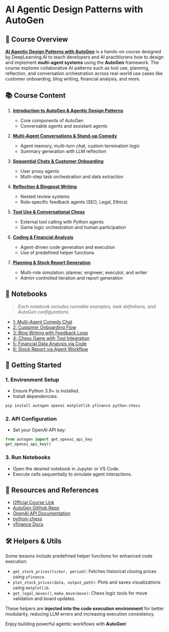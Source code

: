 # AI Agentic Design Patterns with AutoGen


## 📘 Course Overview

[**AI Agentic Design Patterns with AutoGen**](https://www.deeplearning.ai/short-courses/ai-agentic-design-patterns-with-autogen/) is a hands-on course designed by DeepLearning.AI to teach developers and AI practitioners how to design and implement **multi-agent systems** using the **AutoGen** framework. The course explores collaborative AI patterns such as tool use, planning, reflection, and conversation orchestration across real-world use cases like customer onboarding, blog writing, financial analysis, and more.


## 📚 Course Content

1. [**Introduction to AutoGen & Agentic Design Patterns**]()
   - Core components of AutoGen
   - Conversable agents and assistant agents

2. [**Multi-Agent Conversations & Stand-up Comedy**](https://github.com/michaWorku/AI-Agentic-Design-Patterns-with-Autogen/blob/main/L1_Multi-Agent_Conversation_and_Stand-up_Comedy.ipynb)
   - Agent memory, multi-turn chat, custom termination logic
   - Summary generation with LLM reflection

3. [**Sequential Chats & Customer Onboarding**](https://github.com/michaWorku/AI-Agentic-Design-Patterns-with-Autogen/blob/main/L2_Sequential_Chats_and_Customer_Onboarding.ipynb)
   - User proxy agents
   - Multi-step task orchestration and data extraction

4. [**Reflection & Blogpost Writing**](https://github.com/michaWorku/AI-Agentic-Design-Patterns-with-Autogen/blob/main/L3_Reflection_and_Blogpost_Writing.ipynb)
   - Nested review systems
   - Role-specific feedback agents (SEO, Legal, Ethics)

5. [**Tool Use & Conversational Chess**](https://github.com/michaWorku/AI-Agentic-Design-Patterns-with-Autogen/blob/main/L4_Tool_Use_and_Conversational_Chess.ipynb)
   - External tool calling with Python agents
   - Game logic orchestration and human participation

6. [**Coding & Financial Analysis**](https://github.com/michaWorku/AI-Agentic-Design-Patterns-with-Autogen/blob/main/L5_Coding_and_Financial_Analysis.ipynb)
   - Agent-driven code generation and execution
   - Use of predefined helper functions

7. [**Planning & Stock Report Generation**](https://github.com/michaWorku/AI-Agentic-Design-Patterns-with-Autogen/blob/main/L6-Planning_and_Stock_Report_Generation.ipynb)
   - Multi-role simulation: planner, engineer, executor, and writer
   - Admin-controlled iteration and report generation


## 📓 Notebooks

> _Each notebook includes runnable examples, task definitions, and AutoGen configurations._

- [1: Multi-Agent Comedy Chat](https://github.com/michaWorku/AI-Agentic-Design-Patterns-with-Autogen/blob/main/L1_Multi-Agent_Conversation_and_Stand-up_Comedy.ipynb)  
- [2: Customer Onboarding Flow](https://github.com/michaWorku/AI-Agentic-Design-Patterns-with-Autogen/blob/main/L2_Sequential_Chats_and_Customer_Onboarding.ipynb)  
- [3: Blog Writing with Feedback Loop](https://github.com/michaWorku/AI-Agentic-Design-Patterns-with-Autogen/blob/main/L3_Reflection_and_Blogpost_Writing.ipynb)  
- [4: Chess Game with Tool Integration](https://github.com/michaWorku/AI-Agentic-Design-Patterns-with-Autogen/blob/main/L4_Tool_Use_and_Conversational_Chess.ipynb)  
- [5: Financial Data Analysis via Code](https://github.com/michaWorku/AI-Agentic-Design-Patterns-with-Autogen/blob/main/L5_Coding_and_Financial_Analysis.ipynb)  
- [6: Stock Report via Agent Workflow](https://github.com/michaWorku/AI-Agentic-Design-Patterns-with-Autogen/blob/main/L6-Planning_and_Stock_Report_Generation.ipynb)


## 🚀 Getting Started

### 1. **Environment Setup**
- Ensure Python 3.9+ is installed.
- Install dependencies:

```bash
pip install autogen openai matplotlib yfinance python-chess
```

### 2. **API Configuration**
- Set your OpenAI API key:
```python
from autogen import get_openai_api_key
get_openai_api_key()
```

### 3. **Run Notebooks**
- Open the desired notebook in Jupyter or VS Code.
- Execute cells sequentially to simulate agent interactions.


## 🔗 Resources and References

- [Official Course Link](https://www.deeplearning.ai/short-courses/ai-agentic-design-patterns-with-autogen/)
- [AutoGen GitHub Repo](https://github.com/microsoft/autogen)
- [OpenAI API Documentation](https://platform.openai.com/docs)
- [python-chess](https://python-chess.readthedocs.io/en/latest/)
- [yfinance Docs](https://pypi.org/project/yfinance/)


## 🛠 Helpers & Utils

Some lessons include predefined helper functions for enhanced code execution:

- `get_stock_prices(ticker, period)`: Fetches historical closing prices using `yfinance`.
- `plot_stock_prices(data, output_path)`: Plots and saves visualizations using `matplotlib`.
- `get_legal_moves()`, `make_move(move)`: Chess logic tools for move validation and board updates.

These helpers are **injected into the code execution environment** for better modularity, reducing LLM errors and increasing execution consistency.


Enjoy building powerful agentic workflows with **AutoGen**!

